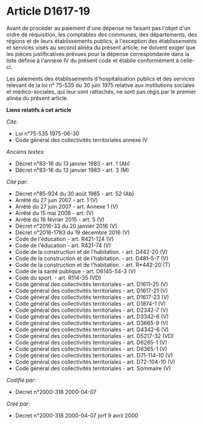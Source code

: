 # Article D1617-19

Avant de procéder au paiement d'une dépense ne faisant pas l'objet d'un ordre de réquisition, les comptables des communes,
des départements, des régions et de leurs établissements publics, à l'exception des établissements et services visés au
second alinéa du présent article, ne doivent exiger que les pièces justificatives prévues pour la dépense correspondante dans
la liste définie à l'annexe IV du présent code et établie conformément à celle-ci.

Les paiements des établissements d'hospitalisation publics et des services relevant de la loi n° 75-535 du 30 juin 1975
relative aux institutions sociales et médico-sociales, qui leur sont rattachés, ne sont pas régis par le premier alinéa du
présent article.

**Liens relatifs à cet article**

_Cite_:

  - Loi n°75-535 1975-06-30
  - Code général des collectivités territoriales annexe IV

_Anciens textes_:

  - Décret n°83-16 du 13 janvier 1983 - art. 1 (Ab)
  - Décret n°83-16 du 13 janvier 1983 - art. 3 (M)

_Cité par_:

  - Décret n°85-924 du 30 août 1985 - art. 52 (Ab)
  - Arrêté du 27 juin 2007 - art. 1 (V)
  - Arrêté du 27 juin 2007 - art. Annexe 1 (V)
  - Arrêté du 15 mai 2008 - art. (V)
  - Arrêté du 16 février 2015 - art. 5 (V)
  - Décret n°2016-33 du 20 janvier 2016 (V)
  - Décret n°2016-1783 du 19 décembre 2016 (V)
  - Code de l'éducation - art. R421-124 (V)
  - Code de l'éducation - art. R421-74 (V)
  - Code de la construction et de l'habitation. - art. D442-20 (V)
  - Code de la construction et de l'habitation. - art. D481-5-7 (V)
  - Code de la construction et de l'habitation. - art. R*442-20 (T)
  - Code de la santé publique - art. D6145-54-3 (V)
  - Code du sport. - art. R114-35 (VD)
  - Code général des collectivités territoriales - art. D1611-25 (V)
  - Code général des collectivités territoriales - art. D1617-21 (V)
  - Code général des collectivités territoriales - art. D1617-23 (V)
  - Code général des collectivités territoriales - art. D1874-1 (V)
  - Code général des collectivités territoriales - art. D2342-7 (V)
  - Code général des collectivités territoriales - art. D3342-6 (V)
  - Code général des collectivités territoriales - art. D3665-9 (V)
  - Code général des collectivités territoriales - art. D4342-6 (V)
  - Code général des collectivités territoriales - art. D5217-32 (VD)
  - Code général des collectivités territoriales - art. D6265-1 (V)
  - Code général des collectivités territoriales - art. D6365-1 (V)
  - Code général des collectivités territoriales - art. D71-114-10 (V)
  - Code général des collectivités territoriales - art. D72-104-10 (V)
  - Code général des collectivités territoriales - art. Sommaire (V)

_Codifié par_:

  - Décret n°2000-318 2000-04-07

_Créé par_:

  - Décret n°2000-318 2000-04-07 jorf 9 avril 2000
